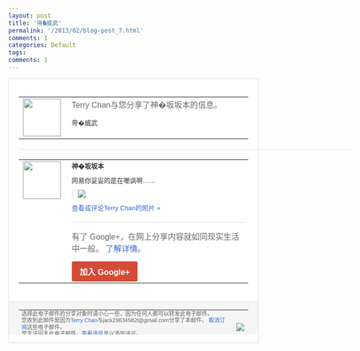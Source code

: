 ```yaml
---
layout: post
title: '帝�威武'
permalink: '/2013/02/blog-post_7.html'
comments: 1
categories: Default
tags: 
comments: 1
---
```

<!-- X-Notifications: 1:837a615830000000 -->

<div style="border:solid 1px #dfdfdf;color:#686868;font:13px Arial"><div style="background-color:#fff;padding:20px;"><table cellpadding="0" cellspacing="0"><tr><td style="padding-right:15px;vertical-align:top"><a href="https://plus.google.com/_/notifications/emlink?emr=14900066512970582018&amp;emid=CKDJh-H5o7UCFSImcgodMAUAAA&amp;path=%2F108643996575278738906&amp;dt=1360231647023&amp;uob=8"><img height="75" src="https://lh3.googleusercontent.com/-KKRGTyJ5Bl0/AAAAAAAAAAI/AAAAAAAAtnY/R4QEWIp3Ur0/s75-c-k-a/photo.jpg" style="border:solid 1px #cccccc;" width="75"/></a></td><td style="width:578px;color:#333;font:13px Arial;vertical-align:top"><div style="color:#686868;font:16px Arial;padding-bottom:15px">Terry Chan与您分享了神�坂坂本的信息。</div><div style="padding-bottom:10px">帝�威武</div></td></tr></table><div style="margin:20px 0;border-bottom:solid 1px #dfdfdf;width:670px"></div><table cellpadding="0" cellspacing="0"><tr><td style="padding-right:15px;vertical-align:top"><a href="https://plus.google.com/_/notifications/emlink?emr=14900066512970582018&amp;emid=CKDJh-H5o7UCFSImcgodMAUAAA&amp;path=%2F103992488622617025972&amp;dt=1360231647023&amp;uob=8"><img height="75" src="https://lh3.googleusercontent.com/-_I31JMUYf10/AAAAAAAAAAI/AAAAAAAAJCo/1_95pbsEhyc/s75-c-k-a/photo.jpg" style="border:solid 1px #cccccc;" width="75"/></a></td><td style="width:578px;color:#333;font:13px Arial;vertical-align:top"><div style="font-weight:bold;padding-bottom:10px">神�坂坂本</div><div style="padding-bottom:10px">网易你妥妥的是在嘲讽啊……</div><div style="margin-bottom:10px;padding-left:10px; border-left:2px solid #EAEAEA"><span style="margin-right:5px"><a href="https://plus.google.com/_/notifications/emlink?emr=14900066512970582018&amp;emid=CKDJh-H5o7UCFSImcgodMAUAAA&amp;path=%2F108643996575278738906%2Fposts%2FgUBjdy4ZCJN%3Fgpinv%3DAMIXal-O_FB7ypwmdKs99qHdZb_JJjYg8sLvKdMnEfAC1mYVhCsLX9nErpiwZUv_t6O9uuKTPm7y-OXhlpJVYdu51hp-hqVImNNK2TnJ_azkrYfsX52bxR8&amp;dt=1360231647023&amp;uob=8" style="color:#3366CC;text-decoration:none;"><img border="0" src="https://lh3.googleusercontent.com/-jjXwPyAbJd8/URN7yMQ_YlI/AAAAAAAAJUY/kjcN2JE2xNk/w160/3daa9cf0tw1e1jval8hjmj.jpg" style="max-height:200px;max-width:275px"/></a></span></div><a href="https://plus.google.com/_/notifications/emlink?emr=14900066512970582018&amp;emid=CKDJh-H5o7UCFSImcgodMAUAAA&amp;path=%2Fphotos%2F103992488622617025972%2Falbums%2F5842149236391291825%2F5842149243845829202%3Fgpinv%3DAMIXal-O_FB7ypwmdKs99qHdZb_JJjYg8sLvKdMnEfAC1mYVhCsLX9nErpiwZUv_t6O9uuKTPm7y-OXhlpJVYdu51hp-hqVImNNK2TnJ_azkrYfsX52bxR8%26authkey%3DCPD24JeErPSA3QE&amp;dt=1360231647023&amp;uob=8" style="color:#3366CC;text-decoration:none">查看或评论Terry Chan的照片 »</a><div style="margin-top:20px;border-top:solid 1px #dfdfdf"><div style="padding:15px 0;color:#686868;font:16px Arial">有了 Google+，在网上分享内容就如同现实生活中一般。 <a href="http://www.google.com/+/learnmore/" style="color:#3366CC;text-decoration:none">了解详情</a>。</div><a href="https://plus.google.com/_/notifications/emlink?emr=14900066512970582018&amp;emid=CKDJh-H5o7UCFSImcgodMAUAAA&amp;path=%2F%3Fgpinv%3DAMIXal-O_FB7ypwmdKs99qHdZb_JJjYg8sLvKdMnEfAC1mYVhCsLX9nErpiwZUv_t6O9uuKTPm7y-OXhlpJVYdu51hp-hqVImNNK2TnJ_azkrYfsX52bxR8&amp;dt=1360231647023&amp;uob=8" style="display:inline-block;padding:7px 15px;background-color:#d44b38; color:#fff;font-size:16px; font-weight:bold;border-radius:2px;-webkit-border-radius:2px; -moz-border-radius:2px;border:solid 1px #c43b28; white-space:nowrap;text-decoration:none">加入 Google+</a></div></td></tr></table></div><div style="border-top:solid 1px #dfdfdf;padding:0 20px; background-color:#f5f5f5"><table cellpadding="0" cellspacing="0" style="height:50px"><tbody><tr><td style="vertical-align:middle;width:100%; color:#636363;font:11px Arial; line-height:120%">选择此电子邮件的分享对象时请小心一些，因为任何人都可以转发此电子邮件。<br/>您收到此邮件是因为<a href="https://plus.google.com/_/notifications/emlink?emr=14900066512970582018&amp;emid=CKDJh-H5o7UCFSImcgodMAUAAA&amp;path=%2F108643996575278738906%3Fgpinv%3DAMIXal-O_FB7ypwmdKs99qHdZb_JJjYg8sLvKdMnEfAC1mYVhCsLX9nErpiwZUv_t6O9uuKTPm7y-OXhlpJVYdu51hp-hqVImNNK2TnJ_azkrYfsX52bxR8&amp;dt=1360231647023&amp;uob=8" style="color:#3366CC;text-decoration:none">Terry Chan</a>与jack29834582t@gmail.com分享了本邮件。 <a href="https://plus.google.com/_/notifications/emlink?emr=14900066512970582018&amp;emid=CKDJh-H5o7UCFSImcgodMAUAAA&amp;path=%2F_%2Fnonplus%2Femailsettings%3Fgpinv%3DAMIXal-O_FB7ypwmdKs99qHdZb_JJjYg8sLvKdMnEfAC1mYVhCsLX9nErpiwZUv_t6O9uuKTPm7y-OXhlpJVYdu51hp-hqVImNNK2TnJ_azkrYfsX52bxR8%26est%3DADH5u8V7lqBUUHG-wUqUi8pp2u324BR8_rDo3ewx2ETFIGCbpEUtLTjxcAPgeJA3zD3boAsWc1iy48Kd2KjiejzobU090vuj4f-B3uQ_5yFYSuo1KHKeNslkojBPst35LUOET_vWyBly3eM2PE3idaBsWRjHVCZoxQ&amp;dt=1360231647023&amp;uob=8" style="color:#3366CC;text-decoration:none">取消订阅</a>这些电子邮件。<br/>您无法回复此电子邮件。<a href="https://plus.google.com/_/notifications/emlink?emr=14900066512970582018&amp;emid=CKDJh-H5o7UCFSImcgodMAUAAA&amp;path=%2F108643996575278738906%2Fposts%2FgUBjdy4ZCJN%3Fgpinv%3DAMIXal-O_FB7ypwmdKs99qHdZb_JJjYg8sLvKdMnEfAC1mYVhCsLX9nErpiwZUv_t6O9uuKTPm7y-OXhlpJVYdu51hp-hqVImNNK2TnJ_azkrYfsX52bxR8&amp;dt=1360231647023&amp;uob=8" style="color:#3366CC;text-decoration:none">查看该信息</a>以添加评论。<br/>Google Inc., 1600 Amphitheatre Pkwy, Mountain View, CA 94043 USA<br/></td><td><img src="https://ssl.gstatic.com/s2/oz/images/notifications/logo/google-plus-6617a72bb36cc548861652780c9e6ff1.png"/></td></tr></tbody></table></div></div>